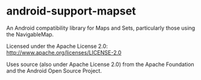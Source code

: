 android-support-mapset
======================

An Android compatibility library for Maps and Sets, particularly those using the NavigableMap.


Licensed under the Apache License 2.0:
http://www.apache.org/licenses/LICENSE-2.0
            
Uses source (also under Apache License 2.0) from the Apache Foundation and the Android Open Source Project.
